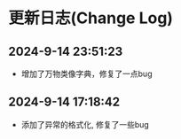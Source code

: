 
# 更新日志(Change Log)

## 2024-9-14 23:51:23

- 增加了万物类像字典，修复了一点bug

## 2024-9-14 17:18:42

- 添加了异常的格式化, 修复了一些bug
